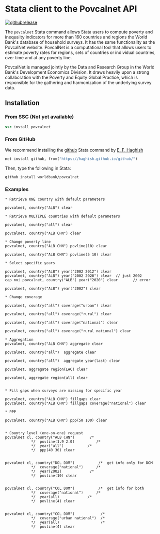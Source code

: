 Stata client to the Povcalnet API
==================================

[![githubrelease](https://img.shields.io/github/release/worldbank/povcalnet.svg?label=current+release)](https://github.com/worldbank/povcalnet/releases)

The `povcalnet` Stata command allows Stata users to compute poverty and inequality
indicators for more than 160 countries and regions the World Bank's database of
household surveys. It has the same functionality as the PovcalNet website. PovcalNet
is a computational tool that allows users to estimate poverty rates for regions,
sets of countries or individual countries, over time and at any poverty line.

PovcalNet is managed jointly by the Data and Research Group in the World Bank's
Development Economics Division. It draws heavily upon a strong collaboration with
the Poverty and Equity Global Practice, which is responsible for the gathering and
harmonization of the underlying survey data.

## Installation 

### From SSC (Not yet available)

```stata
ssc install povcalnet
```

### From GitHub 

We recommend installing the [github](https://github.com/haghish/github) Stata command by [E. F. Haghish](https://github.com/haghish)

```stata
net install github, from("https://haghish.github.io/github/")
```
Then, type the following in Stata:
```
github install worldbank/povcalnet
```

### Examples

```
* Retrieve ONE country with default parameters

povcalnet, country("ALB") clear

* Retrieve MULTIPLE countries with default parameters

povcalnet, country("all") clear

povcalnet, country("ALB CHN") clear

* Change poverty line
povcalnet, country("ALB CHN") povline(10) clear

povcalnet, country("ALB CHN") povline(5 10) clear

* Select specific years

povcalnet, country("ALB") year("2002 2012") clear
povcalnet, country("ALB") year("2002 2020") clear  // just 2002
cap noi povcalnet, country("ALB") year("2020") clear       // error

povcalnet, country("ALB") year("2002") clear

* Change coverage

povcalnet, country("all") coverage("urban") clear

povcalnet, country("all") coverage("rural") clear

povcalnet, country("all") coverage("national") clear

povcalnet, country("all") coverage("rural national") clear

* Aggregation
povcalnet, country("ALB CHN") aggregate clear

povcalnet, country("all")  aggregate clear 

povcalnet, country("all")  aggregate year(last) clear 

povcalnet, aggregate region(LAC) clear 

povcalnet, aggregate region(all) clear 


* Fill gaps when surveys are missing for specific year

povcalnet, country("ALB CHN") fillgaps clear 
povcalnet, country("ALB CHN") fillgaps coverage("national") clear

* PPP

povcalnet, country("ALB CHN") ppp(50 100) clear


* Country level (one-on-one) request
povcalnet cl, country("ALB CHN")       /*
            */	povline(1.9 2.0)          /*
            */  year("all")           /*
            */  ppp(40 30) clear

						
povcalnet cl, country("DOL DOM")           /*  get info only for DOM
            */	coverage("national")      /*
            */  year(2002)             /*
            */  povline(10) clear

						
povcalnet cl, country("COL DOM")           /*  get info for both
            */	coverage("national")      /*
            */  year(all)             /*
            */  povline(4) clear

						
povcalnet cl, country("COL DOM")            /*  
            */	coverage("urban national")  /*
            */  year(all)                   /*
            */  povline(4) clear

```



